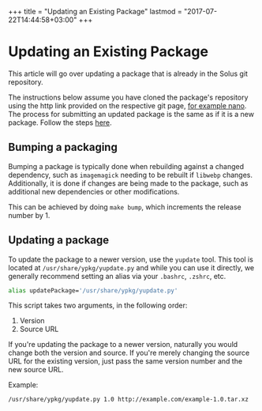 +++
title = "Updating an Existing Package"
lastmod = "2017-07-22T14:44:58+03:00"
+++
# Updating an Existing Package

This article will go over updating a package that is already in the Solus git repository.

The instructions below assume you have cloned the package's repository using the http link provided on the respective git page, [for example nano](https://dev.solus-project.com/source/nano/). The process for submitting an updated package is the same as if it is a new package. Follow the steps [here](/articles/packaging/submitting-a-package/en).

## Bumping a packaging

Bumping a package is typically done when rebuilding against a changed dependency, such as `imagemagick` needing to be rebuilt if `libwebp` changes. Additionally, it is done if changes are being made to the package, such as additional new dependencies or other modifications.

This can be achieved by doing `make bump`, which increments the release number by 1.

## Updating a package

To update the package to a newer version, use the `yupdate` tool. This tool is located at `/usr/share/ypkg/yupdate.py` and while you can use it directly, we generally recommend setting an alias via your `.bashrc`, `.zshrc`, etc.

``` bash
alias updatePackage='/usr/share/ypkg/yupdate.py'
```

This script takes two arguments, in the following order:

1. Version
2. Source URL

If you're updating the package to a newer version, naturally you would change both the version and source. If you're merely changing the source URL for the existing version, just pass the same version number and the new source URL.

Example:

``` bash
/usr/share/ypkg/yupdate.py 1.0 http://example.com/example-1.0.tar.xz
```
